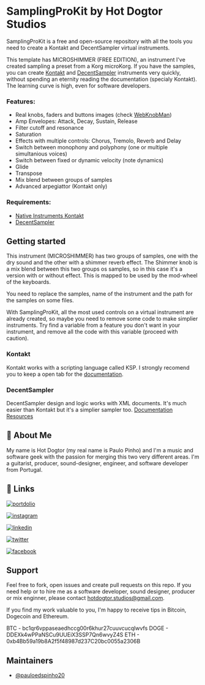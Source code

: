 
# SamplingProKit by Hot Dogtor Studios

SamplingProKit is a free and open-source repository with all the tools you need to create a Kontakt and DecentSampler virtual instruments.

This template has MICROSHIMMER (FREE EDITION), an instrument I've created sampling a preset from a Korg microKorg. If you have the samples, you can create [Kontakt](https://www.native-instruments.com/en/products/komplete/samplers/kontakt-7/) and [DecentSampler](https://www.decentsamples.com/product/decent-sampler-plugin/) instruments very quickly, without spending an eternity reading the documentation (specialy Kontakt). The learning curve is high, even for software developers.

### Features:
- Real knobs, faders and buttons images (check [WebKnobMan](https://www.g200kg.com/en/webknobman/gallery.php))
- Amp Envelopes: Attack, Decay, Sustain, Release
- Filter cutoff and resonance
- Saturation
- Effects with multiple controls: Chorus, Tremolo, Reverb and Delay
- Switch between monophony and polyphony (one or multiple simultanious voices)
- Switch between fixed or dynamic velocity (note dynamics)
- Glide
- Transpose
- Mix blend between groups of samples
- Advanced arpegiattor (Kontakt only)

### Requirements:
* [Native Instruments Kontakt](https://www.native-instruments.com/en/products/komplete/samplers/kontakt-7/)
* [DecentSampler](https://www.decentsamples.com/product/decent-sampler-plugin/)

## Getting started
This instrument (MICROSHIMMER) has two groups of samples, one with the dry sound and the other with a shimmer reverb effect. The Shimmer knob is a mix blend between this two groups os samples, so in this case it's a version with or without effect. This is mapped to be used by the mod-wheel of the keyboards.

You need to replace the samples, name of the instrument and the path for the samples on some files.

With SamplingProKit, all the most used controls on a virtual instrument are already created, so maybe you need to remove some code to make simplier instruments. Try find a variable from a feature you don't want in your instrument, and remove all the code with this variable (proceed with caution).

### Kontakt
Kontakt works with a scripting language called KSP. I strongly recomend you to keep a open tab for the [documentation](https://www.native-instruments.com/ni-tech-manuals/ksp-manual/en/welcome-to-ksp).

### DecentSampler
DecentSampler design and logic works with XML documents. It's much easier than Kontakt but it's a simplier sampler too. 
[Documentation](https://www.decentsamples.com/docs/format-documentation.html)
[Resources](https://www.decentsamples.com/decent-sampler-developer-resources/)

## 🚀 About Me
My name is Hot Dogtor (my real name is Paulo Pinho) and I'm a music and software geek with the passion for merging this two very different areas. I'm a guitarist, producer, sound-designer, engineer, and software developer from Portugal.

## 🔗 Links
[![portdolio](https://img.shields.io/badge/my_portfolio-000?style=for-the-badge&logo=ko-fi&logoColor=white)](https://hotdogtor.com/)

[![instagram](https://img.shields.io/badge/instagram-ec4855?style=for-the-badge&logo=instagram&logoColor=white)](https://instagram.com/hotdogtor.studios)

[![linkedin](https://img.shields.io/badge/linkedin-0A66C2?style=for-the-badge&logo=linkedin&logoColor=white)](https://www.linkedin.com/in/pauloedspinho/)

[![twitter](https://img.shields.io/badge/twitter-1DA1F2?style=for-the-badge&logo=twitter&logoColor=white)](https://twitter.com/HotDogtorStudio)

[![facebook](https://img.shields.io/badge/facebook-1b7af0?style=for-the-badge&logo=facebook&logoColor=white)](https://facebook.com/hotdogtor.studios)


## Support

Feel free to fork, open issues and create pull requests on this repo. If you need help or to hire me as a software developer, sound designer, producer or mix enginner, please contact [hotdogtor.studios@gmail.com](mailto:hotdogtor.studios@gmail.com).

If you find my work valuable to you, I'm happy to receive tips in Bitcoin, Dogecoin and Ethereum.

BTC - bc1qr6vppaseaedhccg00r6khur27cuuvcucqlwvfs
DOGE - DDEXk4wPPaNSCu9UUEiX3SSP7Qn6wvyZ4S
ETH - 0xb4Bb59a19b8A2f5f48987d237C20bc0055a2306B

## Maintainers

- [@pauloedspinho20](https://www.github.com/pauloedspinho20)

